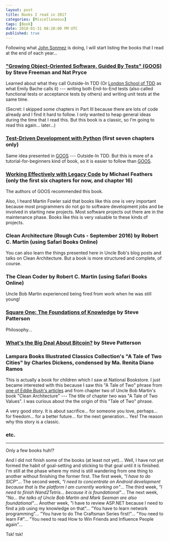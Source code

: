 ```yaml
---
layout: post
title: Books I read in 2017
categories: [Miscellaneous]
tags: [Book]
date: 2018-01-31 08:20:00 PM UTC
published: true
---
```


<!-- January 31, 2018 00:00:00 AM Philippine Time -->


Following what [John Sonmez](https://simpleprogrammer.com/) is doing, I will start listing the books that I read at the end of each year...


### ["Growing Object-Oriented Software, Guided By Tests" (GOOS)](https://www.bookdepository.com/book/9780321503626?a_aid=jflaga) by Steve Freeman and Nat Pryce

Learned about what they call Outside-In TDD (Or [London School of TDD](http://coding-is-like-cooking.info/2013/04/the-london-school-of-test-driven-development/) as what Emily Bache calls it) --- writing both End-to-End tests (also called functional tests or acceptance tests by others) and writing unit tests at the same time.

(Secret: I skipped some chapters in Part III because there are lots of code already and I find it hard to follow. I only wanted to heap general ideas during the time that I read this. But this book is a classic, so I'm going to read this again... later...)


<!--more-->


### [Test-Driven Development with Python](https://www.obeythetestinggoat.com/book/praise.harry.html) (first seven chapters only)

Same idea presented in [GOOS](https://www.bookdepository.com/book/9780321503626?a_aid=jflaga) --- Outside-In TDD. But this is more of a tutorial-for-beginners kind of book, so it is easier to follow than [GOOS](https://www.bookdepository.com/book/9780321503626?a_aid=jflaga).


<!-- 
Some chapters of [24 Deadly Sins of Software Security](https://www.bookdepository.com/book/9780071626750?a_aid=jflaga)
 -->


### [Working Effectively with Legacy Code](https://www.bookdepository.com/Working-Effectively-with-Legacy-Code-Michael-Feathers/9780131177055?a_aid=jflaga) by Michael Feathers (only the first six chapters for now, and chapter 16)

The authors of GOOS recommended this book.

Also, I heard Martin Fowler said that books like this one is very important because most programmers do not go to software development jobs and be involved in starting new projects. Most software projects out there are in the maintenance phase. Books like this is very valuable to these kinds of projects.


### Clean Architecture (Rough Cuts - September 2016) by Robert C. Martin (using Safari Books Online)

You can also learn the things presented here in Uncle Bob's blog posts and talks on Clean Architecture. But a book is more structured and complete, of course.


### The Clean Coder by Robert C. Martin (using Safari Books Online)

Uncle Bob Martin experienced being fired from work when he was still young!


### [Square One: The Foundations of Knowledge](http://steve-patterson.com/wp-content/uploads/2016/12/SquareOne_PDF.pdf) by Steve Patterson

Philosophy...


### [What's the Big Deal About Bitcoin?](http://steve-patterson.com/wp-content/uploads/2015/03/WhatsTheBigDealAboutBitcoin.pdf) by Steve Patterson


### Lampara Books Illustrated Classics Collection's "A Tale of Two Cities" by Charles Dickens, condensed by Ma. Renita Diano Ramos

This is actually a book for children which I saw at National Bookstore. I just became interested with this because I saw this "A Tale of Two" phrase from [one of Eddie Bush's articles](http://craftsmanshipcounts.com/clean-architecture-a-tale-of-two-stories/) and from chapter two of Uncle Bob Martin's book "Clean Architecture" --- The title of chapter two was "A Tale of Two Values". I was curious about the the origin of this "Tale of Two" phrase.

A very good story. It is about sacrifice... for someone you love, perhaps... for freedom... for a better future... for the next generation... Yes! The reason why this story is a classic.


### etc.

----------

Only a few books huh!?

And I did not finish some of the books (at least not yet)... Well, I have not yet formed the habit of goal-setting and sticking to that goal until it is finished. I'm still at the phase where my mind is still wandering from one thing to another without finishing the former first. The first week, _"I have to do SICP"_... The second week, _"I need to concentrate on Android development because that is the platform I am currently working on"_... The third week, _"I need to finish Nand2Tetris... because it is foundational"_... The next week, _"No... the talks of Uncle Bob Martin and Mark Seeman are also foundational"_... Another week, "I have to review ASP.NET because I need to find a job using my knowledge on that"... "You have to learn network programming"... "You have to do The Craftsman Series first!"... "You need to learn F#"... "You need to read How to Win Friends and Influence People again"...

Tsk! tsk!

<!--


Well, to fool myself into thinking that I already accomplished a significant amount of work, I will just also list some of the other books I read in the past... just to give myself hope, a tap in the back, more desire to continue, ...


## Books I read in 2016



### The Rosie Project

- Bad for young Christians to read, I think... but lots of funny moments

### The Ultimate Proof of Creation


## Books I read in 2015


### Here I Stand: A Life of Martin Luther (first half only, will finish this later)

- I learned that Luther was just an ordinary monk who wanted to stand for the truth. But he became one of the very important figures in the Reformation.


### The Alchemist by Paulo Coelho


## Some of the books I read in the past

The Answers Book (Red) of AnswersInGenesis (High School)

[Another book on the creation-evolution debate]  (High School)

The Answers Book (Blue) which was about the King James Bible

- Note: I used to be what they call a King Jame Only person, and this book was one of those things which convinced me to hold to this kind of position before. But I am not anymore...

The Trail of Blood booklet

- I also used to believe everything that was written in this booklet... but not anymore.


The Magic of Thinking Big (library of BFBS, 2006 or 2007)

[A Book on the Holy Spirit which Sir Ernest Mark Gapulan made me read, 2006 (I cannot remember the title anymore. But if I remember it correctly, it was written my Warren Weirsbe)]

How to Win Friends and Influence People (old pocket book, 2006-2007)

In His Steps (library of BFBS, 2005-2006)

[Learn Java in 24 Hours (library of NDKC)

[Chapter 1 :smile: of Head First Design Patterns (library of NDKC)]


**And these were some of the books that I read during those times when I was still stealing books (since about year 2008)**

[A book (or two) on C++ STL (I cannot remember the title anymore)]

Beginning C# 3.0: An Introduction to OOP

Pro C# 2008 and the NET 3.5 Platform

Beginning C# 2008 Databases

Data Structures in C#

Professional ADO.NET 3.5 with LINQ and the Entity Framework

Pro Entity Framework 4.0 (not sure if I finished this)

Pro Expression Blend 4 (not sure if I finished this)

Pro WPF in C# 2008 & Pro WPF in C# 2010

Pro ASP.NET in C# 2010, Fourth Edition (I think I only used this as a reference... I already read the previous edition, and these are large books... I'm not sure if I really spent time reading this when I already did read the )

Professional ASP.NET MVC 3

(Video Tutorial on ASP.NET MVC 3 from Pluralsight - http://www.asp.net/mvc/pluralsight)

Head First HTML with CSS & XHTML

Learning jQuery, Third Edition (not sure if I finished this)

Microsoft Silverlight 4 Business Application Development: Beginner's Guide (I think I only read only half of this. I consumed this because someone offered me to work on a project which will use Silverlight... but...)

Professional Test-Driven Development with C#

The first half(?) of Head First Design Patterns

Clean Code (only the first eight chapters)

Nand2Tetris book (TECS) - first 8 chapters only

The War of Art

Psycho-Cybernetics (was not able to finish this also)

The Power of Habit (not sure if I finished this)

etc.

-->